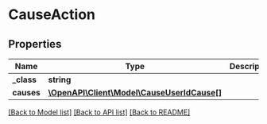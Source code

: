 # CauseAction

## Properties
Name | Type | Description | Notes
------------ | ------------- | ------------- | -------------
**_class** | **string** |  | [optional] 
**causes** | [**\OpenAPI\Client\Model\CauseUserIdCause[]**](CauseUserIdCause.md) |  | [optional] 

[[Back to Model list]](../README.md#documentation-for-models) [[Back to API list]](../README.md#documentation-for-api-endpoints) [[Back to README]](../README.md)


